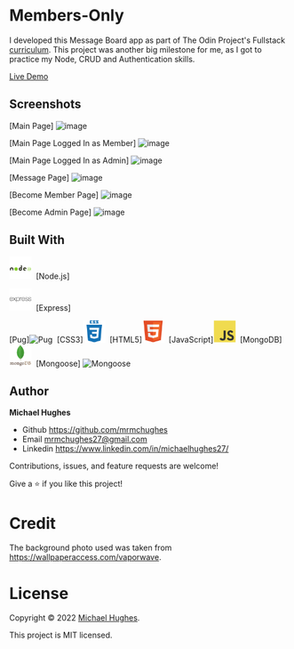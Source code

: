 # Members-Only

I developed this Message Board app as part of The Odin Project's Fullstack [curriculum](https://www.theodinproject.com/lessons/nodejs-members-only).
This project was another big milestone for me, as I got to practice my Node, CRUD and Authentication skills.

[Live Demo](https://calm-ravine-70177.herokuapp.com/)

## Screenshots
[Main Page] ![image](https://user-images.githubusercontent.com/10659805/183207167-2758de0c-0e0b-4c38-98cd-181055cc5463.png)

[Main Page Logged In as Member] ![image](https://user-images.githubusercontent.com/10659805/183208506-0bd675ed-3dac-474d-af6d-8e8a550fd04d.png)

[Main Page Logged In as Admin] ![image](https://user-images.githubusercontent.com/10659805/183209140-3ee9c38b-2505-40c0-b183-6384da77aba2.png)

[Message Page] ![image](https://user-images.githubusercontent.com/10659805/183210072-9867df48-7bd8-43fa-b019-09cc2c29cc65.png)

[Become Member Page] ![image](https://user-images.githubusercontent.com/10659805/183210902-eed30715-c281-4576-bfea-31831b02890f.png)

[Become Admin Page] ![image](https://user-images.githubusercontent.com/10659805/183210828-2107c8c3-d66f-493f-a794-342d426f2419.png)

## Built With

<img src="https://github.com/devicons/devicon/blob/master/icons/nodejs/nodejs-original-wordmark.svg" title="Node.js" alt="Node.js" width="40" height="40"/>&nbsp;
[Node.js]
  
<img src="https://github.com/devicons/devicon/blob/master/icons/express/express-original-wordmark.svg" title="Express" alt="Express" width="40" height="40"/>&nbsp;
[Express]
  
[Pug]<img src="https://camo.githubusercontent.com/2eb688a747805c9acd144faf728c8a30f86fc4ca5fb39e6528232f0372151364/68747470733a2f2f63646e2e7261776769742e636f6d2f7075676a732f7075672d6c6f676f2f656563343336636565386664396431373236643738333963626539396431663639343639326330632f5356472f7075672d66696e616c2d6c6f676f2d5f2d636f6c6f75722d3132382e737667" title="Pug" alt="Pug" width="40" height="40"/>&nbsp;
[CSS3]<img src="https://github.com/devicons/devicon/blob/master/icons/css3/css3-plain-wordmark.svg"  title="CSS3" alt="CSS" width="40" height="40"/>&nbsp;
[HTML5]<img src="https://github.com/devicons/devicon/blob/master/icons/html5/html5-original.svg" title="HTML5" alt="HTML" width="40" height="40"/>&nbsp;
[JavaScript]<img src="https://github.com/devicons/devicon/blob/master/icons/javascript/javascript-original.svg" title="JavaScript" alt="JavaScript" width="40" height="40"/>&nbsp;
[MongoDB] <img src="https://github.com/devicons/devicon/blob/master/icons/mongodb/mongodb-original-wordmark.svg" title="MongoDB" alt="MongoDB" width="40" height="40"/>&nbsp;
[Mongoose] <img src="https://user-images.githubusercontent.com/10659805/183216222-e6be29db-9f84-496b-908f-55f7c2d6e2ac.png" title="Mongoose" alt="Mongoose" width="40" height="40"/>&nbsp;

## Author

**Michael Hughes**

- Github https://github.com/mrmchughes
- Email mrmchughes27@gmail.com
- Linkedin https://www.linkedin.com/in/michaelhughes27/

Contributions, issues, and feature requests are welcome!

Give a ⭐️ if you like this project!

# Credit

The background photo used was taken from https://wallpaperaccess.com/vaporwave.

# License

Copyright © 2022 [Michael Hughes](https://github.com/mrmchughes).

This project is MIT licensed.

